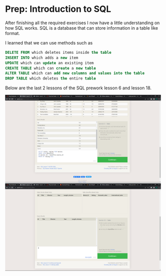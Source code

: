 # Prep: Introduction to SQL

After finishing all the required exercises I now have a little understanding on how SQL works. SQL is a database that can store information in a table like format.

I learned that we can use methods such as

```Sql
DELETE FROM which deletes items inside the table
INSERT INTO which adds a new item 
UPDATE which can update an existing item
CREATE TABLE which can create a new table 
ALTER TABLE which can add new columns and values into the table
DROP TABLE which deletes the entire table
```

Below are the last 2 lessons of the SQL prework lesson 6 and lesson 18.

![image](images/Lesson%206.png)
![image](images/lesson%2018.png)